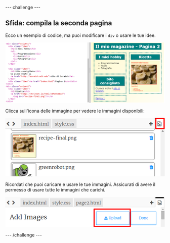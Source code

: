 --- challenge ---

## Sfida: compila la seconda pagina

Ecco un esempio di codice, ma puoi modificare i `div` o usare le tue idee.

![screenshot](images/magazine-page2-challenge.png)

Clicca sull'icona delle immagine per vedere le immagini disponibili:

![screenshot](images/magazine-images.png)

Ricordati che puoi caricare e usare le tue immagini. Assicurati di avere il permesso di usare tutte le immagini che carichi.

![screenshot](images/magazine-upload-images.png)

--- /challenge ---